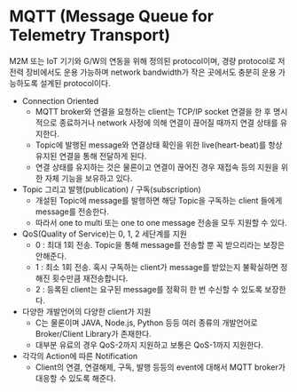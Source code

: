 # MQTT (Message Queue for Telemetry Transport)

M2M 또는 IoT 기기와 G/W의 연동을 위해 정의된 protocol이며, 경량 protocol로 저전력 장비에서도 운용 가능하며 network bandwidth가 작은 곳에서도 충분히 운용 가능하도록 설계된 protocol이다.

* Connection Oriented
	+ MQTT broker와 연결을 요청하는 client는 TCP/IP socket 연결을 한 후 명시적으로 종료하거나 network 사정에 의해 연결이 끊어질 때까지 연결 상태를 유지한다.
	+ Topic에 발행된 message와 연결상태 확인을 위한 live(heart-beat)를 항상 유지된 연결을 통해 전달하게 된다.
	+ 연결 상태를 유지하는 것은 물론이고 연결이 끊어진 경우 재접속 등의 지원을 위한 자체 기능을 보유하고 있다.
* Topic 그리고 발행(publication) / 구독(subscription)
	+ 개설된 Topic에 message를 발행하면 해당 Topic을 구독하는 client 들에게 message를 전송한다.
	+ 따라서 one to multi 또는 one to one message 전송을 모두 지원할 수 있다.
* QoS(Quality of Service)는 0, 1, 2 세단계를 지원
	+ 0 : 최대 1회 전송. Topic을 통해 message를 전송할 뿐 꼭 받으리라는 보장은 안해준다.
	+ 1 : 최소 1회 전송. 혹시 구독하는 client가 message를 받았는지 불확실하면 정해진 횟수만큼 재전송합니다.
	+ 2 : 등록된 client는 요구된 message를 정확히 한 번 수신할 수 있도록 보장한다.
* 다양한 개발언어의 다양한 client가 지원
	+ C는 물론이며 JAVA, Node.js, Python 등등 여러 종류의 개발언어로 Broker/Client Library가 존재한다.
	+ 대부분 유료의 경우 QoS-2까지 지원하고 보통은 QoS-1까지 지원한다.
* 각각의 Action에 따른 Notification
	+ Client의 연결, 연결해제, 구독, 발행 등등의 event에 대해서 MQTT broker가 대응할 수 있도록 해준다.
